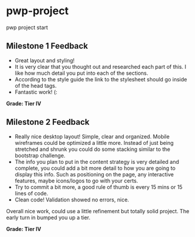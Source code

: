 # pwp-project
pwp project start

## Milestone 1 Feedback
* Great layout and styling!
* It is very clear that you thought out and researched each part of this. I like how much detail you put into each of the sections.
* According to the style guide the link to the stylesheet should go inside of the head tags. 
* Fantastic work! (:

**Grade: Tier IV**


## Milestone 2 Feedback
* Really nice desktop layout! Simple, clear and organized. Mobile wireframes could be optimized a little more. Instead of just being stretched and shrunk you could do some stacking similar to the bootstrap challenge.
* The info you plan to put in the content strategy is very detailed and complete, you could add a bit more detail to how you are going to display this info. Such as positioning on the page, any interactive features, maybe icons/logos to go with your certs.
* Try to commit a bit more, a good rule of thumb is every 15 mins or 15 lines of code.
* Clean code! Validation showed no errors, nice.

Overall nice work, could use a little refinement but totally solid project. The early turn in bumped you up a tier.

**Grade: Tier IV**

